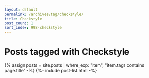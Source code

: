 ```yaml
---
layout: default
permalink: /archives/tag/checkstyle/
title: Checkstyle
post_count: 1
sort_index: 998-checkstyle
---
```

<h1 class="page-heading">Posts tagged with Checkstyle</h1>
{% assign posts = site.posts | where_exp: "item", "item.tags contains page.title" -%}
{%- include post-list.html -%}
